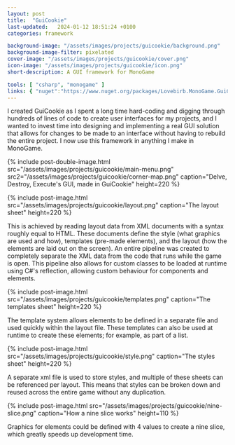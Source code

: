 ```yaml
---
layout: post
title:  "GuiCookie"
last-updated:   2024-01-12 18:51:24 +0100
categories: framework

background-image: "/assets/images/projects/guicookie/background.png"
background-image-filter: pixelated
cover-image: "/assets/images/projects/guicookie/cover.png"
icon-image: "/assets/images/projects/guicookie/icon.png"
short-description: A GUI framework for MonoGame

tools: [ "csharp", "monogame" ]
links: { "nuget":"https://www.nuget.org/packages/Lovebirb.MonoGame.GuiCookie/", "github":"https://github.com/LiruJ/GuiCookie" }
---
```


I created GuiCookie as I spent a long time hard-coding and digging through hundreds of lines of code to create user interfaces for my projects, and I wanted to invest time into designing and implementing a real GUI solution that allows for changes to be made to an interface without having to rebuild the entire project. I now use this framework in anything I make in MonoGame.

{% include post-double-image.html src="/assets/images/projects/guicookie/main-menu.png" src2="/assets/images/projects/guicookie/corner-map.png" caption="Delve, Destroy, Execute's GUI, made in GuiCookie" height=220 %}

{% include post-image.html src="/assets/images/projects/guicookie/layout.png" caption="The layout sheet" height=220 %}

This is achieved by reading layout data from XML documents with a syntax roughly equal to HTML. These documents define the style (what graphics are used and how), templates (pre-made elements), and the layout (how the elements are laid out on the screen). An entire pipeline was created to completely separate the XML data from the code that runs while the game is open. This pipeline also allows for custom classes to be loaded at runtime using C#'s reflection, allowing custom behaviour for components and elements.

{% include post-image.html src="/assets/images/projects/guicookie/templates.png" caption="The templates sheet" height=220 %}

The template system allows elements to be defined in a separate file and used quickly within the layout file. These templates can also be used at runtime to create these elements; for example, as part of a list.

{% include post-image.html src="/assets/images/projects/guicookie/style.png" caption="The styles sheet" height=220 %}

A separate xml file is used to store styles, and multiple of these sheets can be referenced per layout. This means that styles can be broken down and reused across the entire game without any duplication.

{% include post-image.html src="/assets/images/projects/guicookie/nine-slice.png" caption="How a nine slice works" height=110 %}

Graphics for elements could be defined with 4 values to create a nine slice, which greatly speeds up development time.